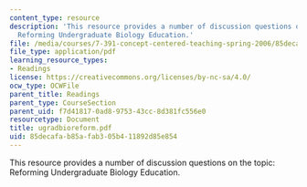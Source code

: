 ```yaml
---
content_type: resource
description: 'This resource provides a number of discussion questions on the topic:
  Reforming Undergraduate Biology Education.'
file: /media/courses/7-391-concept-centered-teaching-spring-2006/85decafab85afab305b411892d85e854_ugradbioreform.pdf
file_type: application/pdf
learning_resource_types:
- Readings
license: https://creativecommons.org/licenses/by-nc-sa/4.0/
ocw_type: OCWFile
parent_title: Readings
parent_type: CourseSection
parent_uid: f7d41817-0ad8-9753-43cc-8d381fc556e0
resourcetype: Document
title: ugradbioreform.pdf
uid: 85decafa-b85a-fab3-05b4-11892d85e854
---
```

This resource provides a number of discussion questions on the topic: Reforming Undergraduate Biology Education.